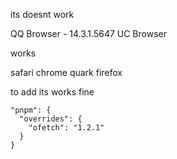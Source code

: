 its doesnt work

QQ Browser - 14.3.1.5647
UC Browser

works

safari
chrome
quark
firefox


to add its works fine

```
"pnpm": {
  "overrides": {
    "ofetch": "1.2.1"
  }
}
```